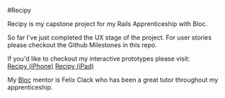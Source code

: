 #Recipy

Recipy is my capstone project for my Rails Apprenticeship with Bloc.

So far I've just completed the UX stage of the project. For user stories please
checkout the Github Milestones in this repo.

If you'd like to checkout my interactive prototypes please visit:  
[Recipy (iPhone)](https://marvelapp.com/94h3c6)
[Recipy (iPad)](https://marvelapp.com/94hfdc)

My [Bloc](http://www.bloc.io) mentor is Felix Clack who has been a great tutor
throughout my apprenticeship. 
